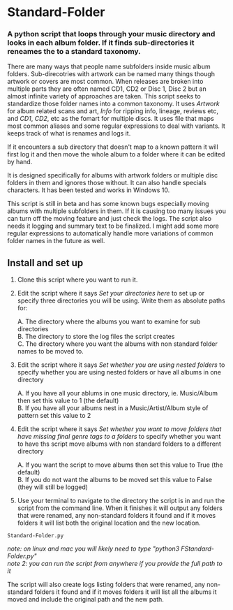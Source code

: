 # Standard-Folder
### A python script that loops through your music directory and looks in each album folder. If it finds sub-directories it reneames the to a standard taxonomy.

There are many ways that people name subfolders inside music album folders.  Sub-direcotries with artwork can be named many things though artwork or covers are most common.  When releases are broken into multiple parts they are often named CD1, CD2 or Disc 1, Disc 2 but an almost infinite variety of approaches are taken.  This script seeks to standardize those folder names into a common taxonomy.  It uses _Artwork_ for album related scans and art, _Info_ for ripping info, lineage, reviews etc, and _CD1_, _CD2_, etc as the fomart for multiple discs.  It uses file that maps most common aliases and some regular expressions to deal with variants.  It keeps track of what is renames and logs it. 

If it encounters a sub directory that doesn't map to a known pattern it will first log it and then move the whole album to a folder where it can be edited by hand.

It is designed specifically for albums with artwork folders or multiple disc folders in them and ignores those without. It can also handle specials characters. It has been tested and works in Windows 10.

This script is still in beta and has some known bugs especially moving albums with multiple subfolders in them.  If it is causing too many issues you can turn off the moving feature and just check the logs. The script also needs it logging and summary text to be finalized. I might add some more regular expressions to automatically handle more variations of common folder names in the future as well.

## Install and set up
1) Clone this script where you want to run it.

2) Edit the script where it says _Set your directories here_ to set up or specify three directories you will be using. Write them as absolute paths for:

    A. The directory where the albums you want to examine for sub directories  
    B. The directory to store the log files the script creates  
    C. The directory where you want the albums with non standard folder names to be moved to.

3) Edit the script where it says _Set whether you are using nested folders_ to specify whether you are using nested folders or have all albums in one directory 

    A. If you have all your ablums in one music directory, ie. Music/Album then set this value to 1 (the default)  
    B. If you have all your albums nest in a Music/Artist/Album style of pattern set this value to 2

4) Edit the script where it says _Set whether you want to move folders that have missing final genre tags to a folders_ to specify whether you want to have ths script move albums with non standard folders to a different directory 

    A. If you want the script to move albums then set this value to True (the default)  
    B. If you do not want the albums to be moved set this value to False (they will still be logged)

5) Use your terminal to navigate to the directory the script is in and run the script from the command line.  When it finishes it will output any folders that were renamed, any non-standard folders it found and if it moves folders it will list both the original location and the new location.

```
Standard-Folder.py
```

_note: on linux and mac you will likely need to type "python3 FStandard-Folder.py"_  
_note 2: you can run the script from anywhere if you provide the full path to it_

The script will also create logs listing folders that were renamed, any non-standard folders it found and if it moves folders it will list all the albums it moved and include the original path and the new path.  

